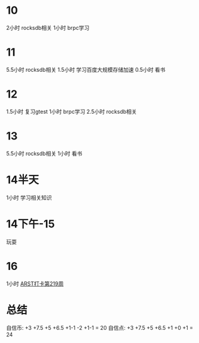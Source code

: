 # 10
2小时 rocksdb相关
1小时 brpc学习

# 11
5.5小时 rocksdb相关
1.5小时 学习百度大规模存储加速
0.5小时 看书

# 12
1.5小时 复习gtest
1小时 brpc学习
2.5小时 rocksdb相关

# 13
5.5小时 rocksdb相关
1小时 看书

# 14半天
1小时 学习相关知识

# 14下午-15
玩耍

# 16
1小时 [ARST打卡第219周](https://www.wolfdan.cn/ARST%E6%89%93%E5%8D%A1%E7%AC%AC219%E5%91%A8-219-521/)

# 总结
自信币: +3 +7.5 +5 +6.5 +1-1 -2 +1-1 = 20
自信点: +3 +7.5 +5 +6.5 +1 +0 +1 = 24